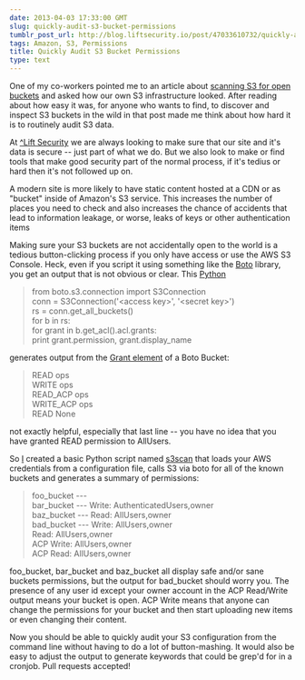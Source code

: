 ```yaml
---
date: 2013-04-03 17:33:00 GMT
slug: quickly-audit-s3-bucket-permissions
tumblr_post_url: http://blog.liftsecurity.io/post/47033610732/quickly-audit-s3-bucket-permissions
tags: Amazon, S3, Permissions
title: Quickly Audit S3 Bucket Permissions
type: text
---
```


One of my co-workers pointed me to an article about [scanning S3 for open buckets][0] and asked how our own S3 infrastructure looked. After reading about how easy it was, for anyone who wants to find, to discover and inspect S3 buckets in the wild in that post made me think about how hard it is to routinely audit S3 data.

At [^Lift Security][1] we are always looking to make sure that our site and it's data is secure -- just part of what we do.  But we also look to make or find tools that make good security part of the normal process, if it's tedius or hard then it's not followed up on.

A modern site is more likely to have static content hosted at a CDN or as "bucket" inside of Amazon's S3 service.  This increases the number of places you need to check and also increases the chance of accidents that lead to information leakage, or worse, leaks of keys or other authentication items

Making sure your S3 buckets are not accidentally open to the world is a tedious button-clicking process if you only have access or use the AWS S3 Console. Heck, even if you script it using something like the [Boto][2] library, you get an output that is not obvious or clear. This [Python][3]

> from boto.s3.connection import S3Connection  
> conn = S3Connection('<access key\>', '<secret key\>')  
> rs = conn.get\_all\_buckets()  
> for b in rs:  
> for grant in b.get\_acl().acl.grants:  
> print grant.permission, grant.display\_name
> 

generates output from the [Grant element][4] of a Boto Bucket:

> READ ops  
> WRITE ops  
> READ\_ACP ops  
> WRITE\_ACP ops  
> READ None
> 

not exactly helpful, especially that last line -- you have no idea that you have granted READ permission to AllUsers.

So [I][5] created a basic Python script named [s3scan][6] that loads your AWS credentials from a configuration file, calls S3 via boto for all of the known buckets and generates a summary of permissions:

> foo\_bucket ---  
> bar\_bucket --- Write: AuthenticatedUsers,owner  
> baz\_bucket --- Read: AllUsers,owner  
> bad\_bucket --- Write: AllUsers,owner  
> Read: AllUsers,owner  
> ACP Write: AllUsers,owner  
> ACP Read: AllUsers,owner
> 

foo\_bucket, bar\_bucket and baz\_bucket all display safe and/or sane buckets permissions, but the output for bad\_bucket should worry you.  The presence of any user id except your owner account in the ACP Read/Write output means your bucket is open.  ACP Write means that anyone can change the permissions for your bucket and then start uploading new items or even changing their content.

Now you should be able to quickly audit your S3 configuration from the command line without having to do a lot of button-mashing.  It would also be easy to adjust the output to generate keywords that could be grep'd for in a cronjob.  Pull requests accepted!

[0]: https://community.rapid7.com/community/infosec/blog/2013/02/14/1951-open-s3-bucket
[1]: http://liftsecurity.io
[2]: https://pypi.python.org/pypi/boto
[3]: http://python.org
[4]: http://boto.readthedocs.org/en/latest/ref/s3.html#module-boto.s3.bucket
[5]: https://twitter.com/bear "https://twitter.com/bear"
[6]: https://github.com/bear/s3scan "https://github.com/bear/s3scan"